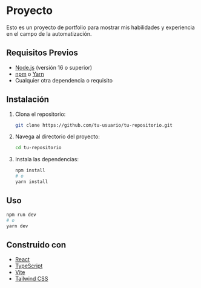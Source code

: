 # Proyecto

Esto es un proyecto de portfolio para mostrar mis habilidades y experiencia en el campo de la automatización.


## Requisitos Previos

- [Node.js](https://nodejs.org/) (versión 16 o superior)
- [npm](https://www.npmjs.com/) o [Yarn](https://yarnpkg.com/)
- Cualquier otra dependencia o requisito

## Instalación

1. Clona el repositorio:
   ```bash
   git clone https://github.com/tu-usuario/tu-repositorio.git
   ```
2. Navega al directorio del proyecto:
   ```bash
   cd tu-repositorio
   ```
3. Instala las dependencias:
   ```bash
   npm install
   # o
   yarn install
   ```

## Uso

```bash
npm run dev
# o
yarn dev
```

## Construido con

- [React](https://reactjs.org/)
- [TypeScript](https://www.typescriptlang.org/)
- [Vite](https://vitejs.dev/)
- [Tailwind CSS](https://tailwindcss.com/)